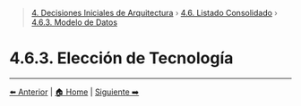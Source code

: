 > [4. Decisiones Iniciales de Arquitectura](../../4.md) › [4.6. Listado Consolidado](../4.6.md) › [4.6.3. Modelo de Datos](4.6.3.md)

# 4.6.3. Elección de Tecnología



---

[⬅️ Anterior](../4.6.2/4.6.2.md) | [🏠 Home](../../../README.md) | [Siguiente ➡️](../4.6.4/4.6.4.md)